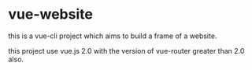# vue-website
this is a vue-cli project which aims to build a frame of a website.

this project use vue.js 2.0 with the version of vue-router greater than 2.0 also.
